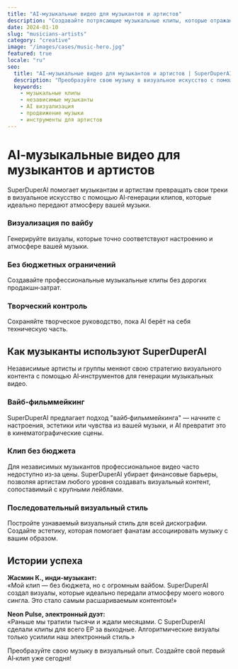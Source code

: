 ```yaml
---
title: "AI‑музыкальные видео для музыкантов и артистов"
description: "Создавайте потрясающие музыкальные клипы, которые отражают атмосферу вашего трека, без студийного бюджета."
date: 2024-01-10
slug: "musicians-artists"
category: "creative"
image: "/images/cases/music-hero.jpg"
featured: true
locale: "ru"
seo:
  title: "AI‑музыкальные видео для музыкантов и артистов | SuperDuperAI"
  description: "Преобразуйте свою музыку в визуальное искусство с помощью AI‑генерации клипов, отражающих ваш стиль и атмосферу."
  keywords:
    - музыкальные клипы
    - независимые музыканты
    - AI визуализация
    - продвижение музыки
    - инструменты для артистов
---
```


# AI‑музыкальные видео для музыкантов и артистов

SuperDuperAI помогает музыкантам и артистам превращать свои треки в визуальное искусство с помощью AI‑генерации клипов, которые идеально передают атмосферу вашей музыки.

### Визуализация по вайбу

Генерируйте визуалы, которые точно соответствуют настроению и атмосфере вашей музыки.


  ### Без бюджетных ограничений

Создавайте профессиональные музыкальные клипы без дорогих продакшн‑затрат.


  ### Творческий контроль

Сохраняйте творческое руководство, пока AI берёт на себя техническую часть.




## Как музыканты используют SuperDuperAI

Независимые артисты и группы меняют свою стратегию визуального контента с помощью AI‑инструментов для генерации музыкальных видео.

### Вайб‑фильммейкинг

SuperDuperAI предлагает подход "вайб‑фильммейкинга" — начните с настроения, эстетики или чувства из вашей музыки, и AI превратит это в кинематографические сцены.

### Клип без бюджета

Для независимых музыкантов профессиональное видео часто недоступно из‑за цены. SuperDuperAI убирает финансовые барьеры, позволяя артистам любого уровня создавать визуальный контент, сопоставимый с крупными лейблами.

### Последовательный визуальный стиль

Постройте узнаваемый визуальный стиль для всей дискографии. Создайте эстетику, которая помогает фанатам ассоциировать музыку с вашим образом.

## Истории успеха

**Жасмин К., инди‑музыкант:**  
«Мой клип — без бюджета, но с огромным вайбом. SuperDuperAI создал визуалы, которые идеально передали атмосферу моего нового сингла. Это стало самым расшариваемым контентом!»

**Neon Pulse, электронный дуэт:**  
«Раньше мы тратили тысячи и ждали месяцами. С SuperDuperAI сделали клипы для всего EP за выходные. Алгоритмические визуалы только усилили наш электронный стиль.»


  Преобразуйте свою музыку в визуальный опыт. Создайте свой первый AI‑клип уже
  сегодня!

